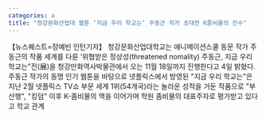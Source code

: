 ```yaml
---
categories: a
title: "청강문화산업대 웹툰 ‘지금 우리 학교는’ 주동근 작가 초대전 K좀비물의 진수"
---
```

【뉴스퀘스트=장예빈 인턴기자】 청강문화산업대학교는 애니메이션스쿨 동문 작가 주동근의 작품 세계를 다룬 ‘위협받은 정상성(threatened nomality) 주동근, 지금 우리 학교는"전(展)을 청강만화역사박물관에서 오는 11월 18일까지 진행한다고 4일 밝혔다.주동근 작가의 동명 인기 웹툰을 바탕으로 넷플릭스에서 방영된 "지금 우리 학교는"은 지난 2월 넷플릭스 TV쇼 부문 세계 1위(54개국)라는 놀라운 성적을 거둔 작품으로 "부산행", "킹덤" 이후 K-좀비물의 맥을 이어가며 학원 좀비물의 대표주자로 평가받고 있다고 학교 관계